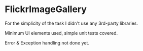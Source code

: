 # FlickrImageGallery

For the simplicity of the task I didn't use any 3rd-party libraries.

Minimum UI elements used, simple unit tests covered.

Error & Exception handling not done yet.

